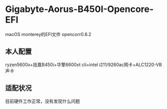 # Gigabyte-Aorus-B450I-Opencore-EFI
macOS monterey的EFI文件 opencorr0.8.2
## 本人配置
ryzen5600x+技嘉B450i+华擎6600xt cli+intel i211/9260ac网卡+ALC1220-VB声卡
## 适配状况
目前硬件工作正常，没有发现什么问题
